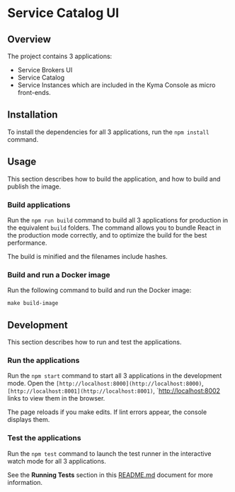 # Service Catalog UI

## Overview

The project contains 3 applications:
 - Service Brokers UI
 - Service Catalog
 - Service Instances
 which are included in the Kyma Console as micro front-ends.

## Installation

To install the dependencies for all 3 applications, run the `npm install` command.

## Usage

This section describes how to build the application, and how to build and publish the image.

### Build applications

Run the `npm run build` command to build all 3 applications for production in the equivalent `build` folders.
The command allows you to bundle React in the production mode correctly, and to optimize the build for the best performance.

The build is minified and the filenames include hashes.

### Build and run a Docker image

Run the following command to build and run the Docker image:

```
make build-image
```

## Development

This section describes how to run and test the applications.

### Run the applications

Run the `npm start` command to start all 3 applications in the development mode.
Open the `[http://localhost:8000](http://localhost:8000)`, `[http://localhost:8001](http://localhost:8001)`, `[http://localhost:8002](http://localhost:8002) links to view them in the browser.

The page reloads if you make edits.
If lint errors appear, the console displays them.

### Test the applications

Run the `npm test` command to launch the test runner in the interactive watch mode for all 3 applications.

See the **Running Tests** section in this [README.md](https://github.com/facebook/create-react-app/blob/master/packages/react-scripts/template/README.md#npm-test) document for more information.
